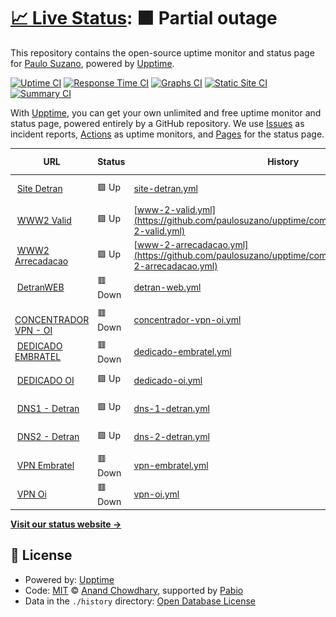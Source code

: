 # [📈 Live Status](https://paulosuzano.github.io/upptime): <!--live status--> **🟧 Partial outage**

This repository contains the open-source uptime monitor and status page for [Paulo Suzano](https://paulosuzano.github.io/upptime), powered by [Upptime](https://github.com/upptime/upptime).

[![Uptime CI](https://github.com/paulosuzano/upptime/workflows/Uptime%20CI/badge.svg)](https://github.com/paulosuzano/upptime/actions?query=workflow%3A%22Uptime+CI%22)
[![Response Time CI](https://github.com/paulosuzano/upptime/workflows/Response%20Time%20CI/badge.svg)](https://github.com/paulosuzano/upptime/actions?query=workflow%3A%22Response+Time+CI%22)
[![Graphs CI](https://github.com/paulosuzano/upptime/workflows/Graphs%20CI/badge.svg)](https://github.com/paulosuzano/upptime/actions?query=workflow%3A%22Graphs+CI%22)
[![Static Site CI](https://github.com/paulosuzano/upptime/workflows/Static%20Site%20CI/badge.svg)](https://github.com/paulosuzano/upptime/actions?query=workflow%3A%22Static+Site+CI%22)
[![Summary CI](https://github.com/paulosuzano/upptime/workflows/Summary%20CI/badge.svg)](https://github.com/paulosuzano/upptime/actions?query=workflow%3A%22Summary+CI%22)

With [Upptime](https://upptime.js.org), you can get your own unlimited and free uptime monitor and status page, powered entirely by a GitHub repository. We use [Issues](https://github.com/paulosuzano/upptime/issues) as incident reports, [Actions](https://github.com/paulosuzano/upptime/actions) as uptime monitors, and [Pages](https://paulosuzano.github.io/upptime) for the status page.

<!--start: status pages-->
<!-- This summary is generated by Upptime (https://github.com/upptime/upptime) -->
<!-- Do not edit this manually, your changes will be overwritten -->
<!-- prettier-ignore -->
| URL | Status | History | Response Time | Uptime |
| --- | ------ | ------- | ------------- | ------ |
| <img alt="" src="https://icons.duckduckgo.com/ip3/www.detran.ms.gov.br.ico" height="13"> [Site Detran](https://www.detran.ms.gov.br) | 🟩 Up | [site-detran.yml](https://github.com/paulosuzano/upptime/commits/HEAD/history/site-detran.yml) | <details><summary><img alt="Response time graph" src="./graphs/site-detran/response-time-week.png" height="20"> 3042ms</summary><br><a href="https://paulosuzano.github.io/upptime/history/site-detran"><img alt="Response time 2323" src="https://img.shields.io/endpoint?url=https%3A%2F%2Fraw.githubusercontent.com%2Fpaulosuzano%2Fupptime%2FHEAD%2Fapi%2Fsite-detran%2Fresponse-time.json"></a><br><a href="https://paulosuzano.github.io/upptime/history/site-detran"><img alt="24-hour response time 3665" src="https://img.shields.io/endpoint?url=https%3A%2F%2Fraw.githubusercontent.com%2Fpaulosuzano%2Fupptime%2FHEAD%2Fapi%2Fsite-detran%2Fresponse-time-day.json"></a><br><a href="https://paulosuzano.github.io/upptime/history/site-detran"><img alt="7-day response time 3042" src="https://img.shields.io/endpoint?url=https%3A%2F%2Fraw.githubusercontent.com%2Fpaulosuzano%2Fupptime%2FHEAD%2Fapi%2Fsite-detran%2Fresponse-time-week.json"></a><br><a href="https://paulosuzano.github.io/upptime/history/site-detran"><img alt="30-day response time 3325" src="https://img.shields.io/endpoint?url=https%3A%2F%2Fraw.githubusercontent.com%2Fpaulosuzano%2Fupptime%2FHEAD%2Fapi%2Fsite-detran%2Fresponse-time-month.json"></a><br><a href="https://paulosuzano.github.io/upptime/history/site-detran"><img alt="1-year response time 2323" src="https://img.shields.io/endpoint?url=https%3A%2F%2Fraw.githubusercontent.com%2Fpaulosuzano%2Fupptime%2FHEAD%2Fapi%2Fsite-detran%2Fresponse-time-year.json"></a></details> | <details><summary><a href="https://paulosuzano.github.io/upptime/history/site-detran">96.35%</a></summary><a href="https://paulosuzano.github.io/upptime/history/site-detran"><img alt="All-time uptime 99.52%" src="https://img.shields.io/endpoint?url=https%3A%2F%2Fraw.githubusercontent.com%2Fpaulosuzano%2Fupptime%2FHEAD%2Fapi%2Fsite-detran%2Fuptime.json"></a><br><a href="https://paulosuzano.github.io/upptime/history/site-detran"><img alt="24-hour uptime 100.00%" src="https://img.shields.io/endpoint?url=https%3A%2F%2Fraw.githubusercontent.com%2Fpaulosuzano%2Fupptime%2FHEAD%2Fapi%2Fsite-detran%2Fuptime-day.json"></a><br><a href="https://paulosuzano.github.io/upptime/history/site-detran"><img alt="7-day uptime 96.35%" src="https://img.shields.io/endpoint?url=https%3A%2F%2Fraw.githubusercontent.com%2Fpaulosuzano%2Fupptime%2FHEAD%2Fapi%2Fsite-detran%2Fuptime-week.json"></a><br><a href="https://paulosuzano.github.io/upptime/history/site-detran"><img alt="30-day uptime 99.07%" src="https://img.shields.io/endpoint?url=https%3A%2F%2Fraw.githubusercontent.com%2Fpaulosuzano%2Fupptime%2FHEAD%2Fapi%2Fsite-detran%2Fuptime-month.json"></a><br><a href="https://paulosuzano.github.io/upptime/history/site-detran"><img alt="1-year uptime 99.52%" src="https://img.shields.io/endpoint?url=https%3A%2F%2Fraw.githubusercontent.com%2Fpaulosuzano%2Fupptime%2FHEAD%2Fapi%2Fsite-detran%2Fuptime-year.json"></a></details>
| <img alt="" src="https://icons.duckduckgo.com/ip3/www2.detran.ms.gov.br.ico" height="13"> [WWW2 Valid](https://www2.detran.ms.gov.br/detranet/valid/indexx.asp) | 🟩 Up | [www-2-valid.yml](https://github.com/paulosuzano/upptime/commits/HEAD/history/www-2-valid.yml) | <details><summary><img alt="Response time graph" src="./graphs/www-2-valid/response-time-week.png" height="20"> 1636ms</summary><br><a href="https://paulosuzano.github.io/upptime/history/www-2-valid"><img alt="Response time 1378" src="https://img.shields.io/endpoint?url=https%3A%2F%2Fraw.githubusercontent.com%2Fpaulosuzano%2Fupptime%2FHEAD%2Fapi%2Fwww-2-valid%2Fresponse-time.json"></a><br><a href="https://paulosuzano.github.io/upptime/history/www-2-valid"><img alt="24-hour response time 1981" src="https://img.shields.io/endpoint?url=https%3A%2F%2Fraw.githubusercontent.com%2Fpaulosuzano%2Fupptime%2FHEAD%2Fapi%2Fwww-2-valid%2Fresponse-time-day.json"></a><br><a href="https://paulosuzano.github.io/upptime/history/www-2-valid"><img alt="7-day response time 1636" src="https://img.shields.io/endpoint?url=https%3A%2F%2Fraw.githubusercontent.com%2Fpaulosuzano%2Fupptime%2FHEAD%2Fapi%2Fwww-2-valid%2Fresponse-time-week.json"></a><br><a href="https://paulosuzano.github.io/upptime/history/www-2-valid"><img alt="30-day response time 1582" src="https://img.shields.io/endpoint?url=https%3A%2F%2Fraw.githubusercontent.com%2Fpaulosuzano%2Fupptime%2FHEAD%2Fapi%2Fwww-2-valid%2Fresponse-time-month.json"></a><br><a href="https://paulosuzano.github.io/upptime/history/www-2-valid"><img alt="1-year response time 1378" src="https://img.shields.io/endpoint?url=https%3A%2F%2Fraw.githubusercontent.com%2Fpaulosuzano%2Fupptime%2FHEAD%2Fapi%2Fwww-2-valid%2Fresponse-time-year.json"></a></details> | <details><summary><a href="https://paulosuzano.github.io/upptime/history/www-2-valid">96.56%</a></summary><a href="https://paulosuzano.github.io/upptime/history/www-2-valid"><img alt="All-time uptime 99.57%" src="https://img.shields.io/endpoint?url=https%3A%2F%2Fraw.githubusercontent.com%2Fpaulosuzano%2Fupptime%2FHEAD%2Fapi%2Fwww-2-valid%2Fuptime.json"></a><br><a href="https://paulosuzano.github.io/upptime/history/www-2-valid"><img alt="24-hour uptime 100.00%" src="https://img.shields.io/endpoint?url=https%3A%2F%2Fraw.githubusercontent.com%2Fpaulosuzano%2Fupptime%2FHEAD%2Fapi%2Fwww-2-valid%2Fuptime-day.json"></a><br><a href="https://paulosuzano.github.io/upptime/history/www-2-valid"><img alt="7-day uptime 96.56%" src="https://img.shields.io/endpoint?url=https%3A%2F%2Fraw.githubusercontent.com%2Fpaulosuzano%2Fupptime%2FHEAD%2Fapi%2Fwww-2-valid%2Fuptime-week.json"></a><br><a href="https://paulosuzano.github.io/upptime/history/www-2-valid"><img alt="30-day uptime 98.95%" src="https://img.shields.io/endpoint?url=https%3A%2F%2Fraw.githubusercontent.com%2Fpaulosuzano%2Fupptime%2FHEAD%2Fapi%2Fwww-2-valid%2Fuptime-month.json"></a><br><a href="https://paulosuzano.github.io/upptime/history/www-2-valid"><img alt="1-year uptime 99.57%" src="https://img.shields.io/endpoint?url=https%3A%2F%2Fraw.githubusercontent.com%2Fpaulosuzano%2Fupptime%2FHEAD%2Fapi%2Fwww-2-valid%2Fuptime-year.json"></a></details>
| <img alt="" src="https://icons.duckduckgo.com/ip3/ws-bb.detran.ms.gov.br.ico" height="13"> [WWW2 Arrecadacao](https://ws-bb.detran.ms.gov.br/ws/ArrecadacaoService?wsdl) | 🟩 Up | [www-2-arrecadacao.yml](https://github.com/paulosuzano/upptime/commits/HEAD/history/www-2-arrecadacao.yml) | <details><summary><img alt="Response time graph" src="./graphs/www-2-arrecadacao/response-time-week.png" height="20"> 2237ms</summary><br><a href="https://paulosuzano.github.io/upptime/history/www-2-arrecadacao"><img alt="Response time 1972" src="https://img.shields.io/endpoint?url=https%3A%2F%2Fraw.githubusercontent.com%2Fpaulosuzano%2Fupptime%2FHEAD%2Fapi%2Fwww-2-arrecadacao%2Fresponse-time.json"></a><br><a href="https://paulosuzano.github.io/upptime/history/www-2-arrecadacao"><img alt="24-hour response time 2548" src="https://img.shields.io/endpoint?url=https%3A%2F%2Fraw.githubusercontent.com%2Fpaulosuzano%2Fupptime%2FHEAD%2Fapi%2Fwww-2-arrecadacao%2Fresponse-time-day.json"></a><br><a href="https://paulosuzano.github.io/upptime/history/www-2-arrecadacao"><img alt="7-day response time 2237" src="https://img.shields.io/endpoint?url=https%3A%2F%2Fraw.githubusercontent.com%2Fpaulosuzano%2Fupptime%2FHEAD%2Fapi%2Fwww-2-arrecadacao%2Fresponse-time-week.json"></a><br><a href="https://paulosuzano.github.io/upptime/history/www-2-arrecadacao"><img alt="30-day response time 2087" src="https://img.shields.io/endpoint?url=https%3A%2F%2Fraw.githubusercontent.com%2Fpaulosuzano%2Fupptime%2FHEAD%2Fapi%2Fwww-2-arrecadacao%2Fresponse-time-month.json"></a><br><a href="https://paulosuzano.github.io/upptime/history/www-2-arrecadacao"><img alt="1-year response time 1972" src="https://img.shields.io/endpoint?url=https%3A%2F%2Fraw.githubusercontent.com%2Fpaulosuzano%2Fupptime%2FHEAD%2Fapi%2Fwww-2-arrecadacao%2Fresponse-time-year.json"></a></details> | <details><summary><a href="https://paulosuzano.github.io/upptime/history/www-2-arrecadacao">96.79%</a></summary><a href="https://paulosuzano.github.io/upptime/history/www-2-arrecadacao"><img alt="All-time uptime 99.43%" src="https://img.shields.io/endpoint?url=https%3A%2F%2Fraw.githubusercontent.com%2Fpaulosuzano%2Fupptime%2FHEAD%2Fapi%2Fwww-2-arrecadacao%2Fuptime.json"></a><br><a href="https://paulosuzano.github.io/upptime/history/www-2-arrecadacao"><img alt="24-hour uptime 100.00%" src="https://img.shields.io/endpoint?url=https%3A%2F%2Fraw.githubusercontent.com%2Fpaulosuzano%2Fupptime%2FHEAD%2Fapi%2Fwww-2-arrecadacao%2Fuptime-day.json"></a><br><a href="https://paulosuzano.github.io/upptime/history/www-2-arrecadacao"><img alt="7-day uptime 96.79%" src="https://img.shields.io/endpoint?url=https%3A%2F%2Fraw.githubusercontent.com%2Fpaulosuzano%2Fupptime%2FHEAD%2Fapi%2Fwww-2-arrecadacao%2Fuptime-week.json"></a><br><a href="https://paulosuzano.github.io/upptime/history/www-2-arrecadacao"><img alt="30-day uptime 98.34%" src="https://img.shields.io/endpoint?url=https%3A%2F%2Fraw.githubusercontent.com%2Fpaulosuzano%2Fupptime%2FHEAD%2Fapi%2Fwww-2-arrecadacao%2Fuptime-month.json"></a><br><a href="https://paulosuzano.github.io/upptime/history/www-2-arrecadacao"><img alt="1-year uptime 99.43%" src="https://img.shields.io/endpoint?url=https%3A%2F%2Fraw.githubusercontent.com%2Fpaulosuzano%2Fupptime%2FHEAD%2Fapi%2Fwww-2-arrecadacao%2Fuptime-year.json"></a></details>
| <img alt="" src="https://icons.duckduckgo.com/ip3/web.detran.ms.gov.br.ico" height="13"> [DetranWEB](https://web.detran.ms.gov.br/detran/validartokenacesso?uid=123456) | 🟥 Down | [detran-web.yml](https://github.com/paulosuzano/upptime/commits/HEAD/history/detran-web.yml) | <details><summary><img alt="Response time graph" src="./graphs/detran-web/response-time-week.png" height="20"> 1418ms</summary><br><a href="https://paulosuzano.github.io/upptime/history/detran-web"><img alt="Response time 1350" src="https://img.shields.io/endpoint?url=https%3A%2F%2Fraw.githubusercontent.com%2Fpaulosuzano%2Fupptime%2FHEAD%2Fapi%2Fdetran-web%2Fresponse-time.json"></a><br><a href="https://paulosuzano.github.io/upptime/history/detran-web"><img alt="24-hour response time 1292" src="https://img.shields.io/endpoint?url=https%3A%2F%2Fraw.githubusercontent.com%2Fpaulosuzano%2Fupptime%2FHEAD%2Fapi%2Fdetran-web%2Fresponse-time-day.json"></a><br><a href="https://paulosuzano.github.io/upptime/history/detran-web"><img alt="7-day response time 1418" src="https://img.shields.io/endpoint?url=https%3A%2F%2Fraw.githubusercontent.com%2Fpaulosuzano%2Fupptime%2FHEAD%2Fapi%2Fdetran-web%2Fresponse-time-week.json"></a><br><a href="https://paulosuzano.github.io/upptime/history/detran-web"><img alt="30-day response time 1618" src="https://img.shields.io/endpoint?url=https%3A%2F%2Fraw.githubusercontent.com%2Fpaulosuzano%2Fupptime%2FHEAD%2Fapi%2Fdetran-web%2Fresponse-time-month.json"></a><br><a href="https://paulosuzano.github.io/upptime/history/detran-web"><img alt="1-year response time 1350" src="https://img.shields.io/endpoint?url=https%3A%2F%2Fraw.githubusercontent.com%2Fpaulosuzano%2Fupptime%2FHEAD%2Fapi%2Fdetran-web%2Fresponse-time-year.json"></a></details> | <details><summary><a href="https://paulosuzano.github.io/upptime/history/detran-web">96.63%</a></summary><a href="https://paulosuzano.github.io/upptime/history/detran-web"><img alt="All-time uptime 99.46%" src="https://img.shields.io/endpoint?url=https%3A%2F%2Fraw.githubusercontent.com%2Fpaulosuzano%2Fupptime%2FHEAD%2Fapi%2Fdetran-web%2Fuptime.json"></a><br><a href="https://paulosuzano.github.io/upptime/history/detran-web"><img alt="24-hour uptime 98.85%" src="https://img.shields.io/endpoint?url=https%3A%2F%2Fraw.githubusercontent.com%2Fpaulosuzano%2Fupptime%2FHEAD%2Fapi%2Fdetran-web%2Fuptime-day.json"></a><br><a href="https://paulosuzano.github.io/upptime/history/detran-web"><img alt="7-day uptime 96.63%" src="https://img.shields.io/endpoint?url=https%3A%2F%2Fraw.githubusercontent.com%2Fpaulosuzano%2Fupptime%2FHEAD%2Fapi%2Fdetran-web%2Fuptime-week.json"></a><br><a href="https://paulosuzano.github.io/upptime/history/detran-web"><img alt="30-day uptime 98.81%" src="https://img.shields.io/endpoint?url=https%3A%2F%2Fraw.githubusercontent.com%2Fpaulosuzano%2Fupptime%2FHEAD%2Fapi%2Fdetran-web%2Fuptime-month.json"></a><br><a href="https://paulosuzano.github.io/upptime/history/detran-web"><img alt="1-year uptime 99.46%" src="https://img.shields.io/endpoint?url=https%3A%2F%2Fraw.githubusercontent.com%2Fpaulosuzano%2Fupptime%2FHEAD%2Fapi%2Fdetran-web%2Fuptime-year.json"></a></details>
| <img alt="" src="https://icons.duckduckgo.com/ip3/null.ico" height="13"> [CONCENTRADOR VPN - OI](189.11.240.74) | 🟥 Down | [concentrador-vpn-oi.yml](https://github.com/paulosuzano/upptime/commits/HEAD/history/concentrador-vpn-oi.yml) | <details><summary><img alt="Response time graph" src="./graphs/concentrador-vpn-oi/response-time-week.png" height="20"> 0ms</summary><br><a href="https://paulosuzano.github.io/upptime/history/concentrador-vpn-oi"><img alt="Response time 0" src="https://img.shields.io/endpoint?url=https%3A%2F%2Fraw.githubusercontent.com%2Fpaulosuzano%2Fupptime%2FHEAD%2Fapi%2Fconcentrador-vpn-oi%2Fresponse-time.json"></a><br><a href="https://paulosuzano.github.io/upptime/history/concentrador-vpn-oi"><img alt="24-hour response time 0" src="https://img.shields.io/endpoint?url=https%3A%2F%2Fraw.githubusercontent.com%2Fpaulosuzano%2Fupptime%2FHEAD%2Fapi%2Fconcentrador-vpn-oi%2Fresponse-time-day.json"></a><br><a href="https://paulosuzano.github.io/upptime/history/concentrador-vpn-oi"><img alt="7-day response time 0" src="https://img.shields.io/endpoint?url=https%3A%2F%2Fraw.githubusercontent.com%2Fpaulosuzano%2Fupptime%2FHEAD%2Fapi%2Fconcentrador-vpn-oi%2Fresponse-time-week.json"></a><br><a href="https://paulosuzano.github.io/upptime/history/concentrador-vpn-oi"><img alt="30-day response time 0" src="https://img.shields.io/endpoint?url=https%3A%2F%2Fraw.githubusercontent.com%2Fpaulosuzano%2Fupptime%2FHEAD%2Fapi%2Fconcentrador-vpn-oi%2Fresponse-time-month.json"></a><br><a href="https://paulosuzano.github.io/upptime/history/concentrador-vpn-oi"><img alt="1-year response time 0" src="https://img.shields.io/endpoint?url=https%3A%2F%2Fraw.githubusercontent.com%2Fpaulosuzano%2Fupptime%2FHEAD%2Fapi%2Fconcentrador-vpn-oi%2Fresponse-time-year.json"></a></details> | <details><summary><a href="https://paulosuzano.github.io/upptime/history/concentrador-vpn-oi">0.00%</a></summary><a href="https://paulosuzano.github.io/upptime/history/concentrador-vpn-oi"><img alt="All-time uptime 0.00%" src="https://img.shields.io/endpoint?url=https%3A%2F%2Fraw.githubusercontent.com%2Fpaulosuzano%2Fupptime%2FHEAD%2Fapi%2Fconcentrador-vpn-oi%2Fuptime.json"></a><br><a href="https://paulosuzano.github.io/upptime/history/concentrador-vpn-oi"><img alt="24-hour uptime 0.00%" src="https://img.shields.io/endpoint?url=https%3A%2F%2Fraw.githubusercontent.com%2Fpaulosuzano%2Fupptime%2FHEAD%2Fapi%2Fconcentrador-vpn-oi%2Fuptime-day.json"></a><br><a href="https://paulosuzano.github.io/upptime/history/concentrador-vpn-oi"><img alt="7-day uptime 0.00%" src="https://img.shields.io/endpoint?url=https%3A%2F%2Fraw.githubusercontent.com%2Fpaulosuzano%2Fupptime%2FHEAD%2Fapi%2Fconcentrador-vpn-oi%2Fuptime-week.json"></a><br><a href="https://paulosuzano.github.io/upptime/history/concentrador-vpn-oi"><img alt="30-day uptime 0.00%" src="https://img.shields.io/endpoint?url=https%3A%2F%2Fraw.githubusercontent.com%2Fpaulosuzano%2Fupptime%2FHEAD%2Fapi%2Fconcentrador-vpn-oi%2Fuptime-month.json"></a><br><a href="https://paulosuzano.github.io/upptime/history/concentrador-vpn-oi"><img alt="1-year uptime 0.00%" src="https://img.shields.io/endpoint?url=https%3A%2F%2Fraw.githubusercontent.com%2Fpaulosuzano%2Fupptime%2FHEAD%2Fapi%2Fconcentrador-vpn-oi%2Fuptime-year.json"></a></details>
| <img alt="" src="https://icons.duckduckgo.com/ip3/null.ico" height="13"> [DEDICADO EMBRATEL](189.86.4.49) | 🟥 Down | [dedicado-embratel.yml](https://github.com/paulosuzano/upptime/commits/HEAD/history/dedicado-embratel.yml) | <details><summary><img alt="Response time graph" src="./graphs/dedicado-embratel/response-time-week.png" height="20"> 0ms</summary><br><a href="https://paulosuzano.github.io/upptime/history/dedicado-embratel"><img alt="Response time 0" src="https://img.shields.io/endpoint?url=https%3A%2F%2Fraw.githubusercontent.com%2Fpaulosuzano%2Fupptime%2FHEAD%2Fapi%2Fdedicado-embratel%2Fresponse-time.json"></a><br><a href="https://paulosuzano.github.io/upptime/history/dedicado-embratel"><img alt="24-hour response time 0" src="https://img.shields.io/endpoint?url=https%3A%2F%2Fraw.githubusercontent.com%2Fpaulosuzano%2Fupptime%2FHEAD%2Fapi%2Fdedicado-embratel%2Fresponse-time-day.json"></a><br><a href="https://paulosuzano.github.io/upptime/history/dedicado-embratel"><img alt="7-day response time 0" src="https://img.shields.io/endpoint?url=https%3A%2F%2Fraw.githubusercontent.com%2Fpaulosuzano%2Fupptime%2FHEAD%2Fapi%2Fdedicado-embratel%2Fresponse-time-week.json"></a><br><a href="https://paulosuzano.github.io/upptime/history/dedicado-embratel"><img alt="30-day response time 0" src="https://img.shields.io/endpoint?url=https%3A%2F%2Fraw.githubusercontent.com%2Fpaulosuzano%2Fupptime%2FHEAD%2Fapi%2Fdedicado-embratel%2Fresponse-time-month.json"></a><br><a href="https://paulosuzano.github.io/upptime/history/dedicado-embratel"><img alt="1-year response time 0" src="https://img.shields.io/endpoint?url=https%3A%2F%2Fraw.githubusercontent.com%2Fpaulosuzano%2Fupptime%2FHEAD%2Fapi%2Fdedicado-embratel%2Fresponse-time-year.json"></a></details> | <details><summary><a href="https://paulosuzano.github.io/upptime/history/dedicado-embratel">0.00%</a></summary><a href="https://paulosuzano.github.io/upptime/history/dedicado-embratel"><img alt="All-time uptime 0.00%" src="https://img.shields.io/endpoint?url=https%3A%2F%2Fraw.githubusercontent.com%2Fpaulosuzano%2Fupptime%2FHEAD%2Fapi%2Fdedicado-embratel%2Fuptime.json"></a><br><a href="https://paulosuzano.github.io/upptime/history/dedicado-embratel"><img alt="24-hour uptime 0.00%" src="https://img.shields.io/endpoint?url=https%3A%2F%2Fraw.githubusercontent.com%2Fpaulosuzano%2Fupptime%2FHEAD%2Fapi%2Fdedicado-embratel%2Fuptime-day.json"></a><br><a href="https://paulosuzano.github.io/upptime/history/dedicado-embratel"><img alt="7-day uptime 0.00%" src="https://img.shields.io/endpoint?url=https%3A%2F%2Fraw.githubusercontent.com%2Fpaulosuzano%2Fupptime%2FHEAD%2Fapi%2Fdedicado-embratel%2Fuptime-week.json"></a><br><a href="https://paulosuzano.github.io/upptime/history/dedicado-embratel"><img alt="30-day uptime 0.00%" src="https://img.shields.io/endpoint?url=https%3A%2F%2Fraw.githubusercontent.com%2Fpaulosuzano%2Fupptime%2FHEAD%2Fapi%2Fdedicado-embratel%2Fuptime-month.json"></a><br><a href="https://paulosuzano.github.io/upptime/history/dedicado-embratel"><img alt="1-year uptime 0.00%" src="https://img.shields.io/endpoint?url=https%3A%2F%2Fraw.githubusercontent.com%2Fpaulosuzano%2Fupptime%2FHEAD%2Fapi%2Fdedicado-embratel%2Fuptime-year.json"></a></details>
| <img alt="" src="https://icons.duckduckgo.com/ip3/null.ico" height="13"> [DEDICADO OI](200.199.218.129) | 🟩 Up | [dedicado-oi.yml](https://github.com/paulosuzano/upptime/commits/HEAD/history/dedicado-oi.yml) | <details><summary><img alt="Response time graph" src="./graphs/dedicado-oi/response-time-week.png" height="20"> 170ms</summary><br><a href="https://paulosuzano.github.io/upptime/history/dedicado-oi"><img alt="Response time 171" src="https://img.shields.io/endpoint?url=https%3A%2F%2Fraw.githubusercontent.com%2Fpaulosuzano%2Fupptime%2FHEAD%2Fapi%2Fdedicado-oi%2Fresponse-time.json"></a><br><a href="https://paulosuzano.github.io/upptime/history/dedicado-oi"><img alt="24-hour response time 198" src="https://img.shields.io/endpoint?url=https%3A%2F%2Fraw.githubusercontent.com%2Fpaulosuzano%2Fupptime%2FHEAD%2Fapi%2Fdedicado-oi%2Fresponse-time-day.json"></a><br><a href="https://paulosuzano.github.io/upptime/history/dedicado-oi"><img alt="7-day response time 170" src="https://img.shields.io/endpoint?url=https%3A%2F%2Fraw.githubusercontent.com%2Fpaulosuzano%2Fupptime%2FHEAD%2Fapi%2Fdedicado-oi%2Fresponse-time-week.json"></a><br><a href="https://paulosuzano.github.io/upptime/history/dedicado-oi"><img alt="30-day response time 172" src="https://img.shields.io/endpoint?url=https%3A%2F%2Fraw.githubusercontent.com%2Fpaulosuzano%2Fupptime%2FHEAD%2Fapi%2Fdedicado-oi%2Fresponse-time-month.json"></a><br><a href="https://paulosuzano.github.io/upptime/history/dedicado-oi"><img alt="1-year response time 171" src="https://img.shields.io/endpoint?url=https%3A%2F%2Fraw.githubusercontent.com%2Fpaulosuzano%2Fupptime%2FHEAD%2Fapi%2Fdedicado-oi%2Fresponse-time-year.json"></a></details> | <details><summary><a href="https://paulosuzano.github.io/upptime/history/dedicado-oi">89.44%</a></summary><a href="https://paulosuzano.github.io/upptime/history/dedicado-oi"><img alt="All-time uptime 98.92%" src="https://img.shields.io/endpoint?url=https%3A%2F%2Fraw.githubusercontent.com%2Fpaulosuzano%2Fupptime%2FHEAD%2Fapi%2Fdedicado-oi%2Fuptime.json"></a><br><a href="https://paulosuzano.github.io/upptime/history/dedicado-oi"><img alt="24-hour uptime 100.00%" src="https://img.shields.io/endpoint?url=https%3A%2F%2Fraw.githubusercontent.com%2Fpaulosuzano%2Fupptime%2FHEAD%2Fapi%2Fdedicado-oi%2Fuptime-day.json"></a><br><a href="https://paulosuzano.github.io/upptime/history/dedicado-oi"><img alt="7-day uptime 89.44%" src="https://img.shields.io/endpoint?url=https%3A%2F%2Fraw.githubusercontent.com%2Fpaulosuzano%2Fupptime%2FHEAD%2Fapi%2Fdedicado-oi%2Fuptime-week.json"></a><br><a href="https://paulosuzano.github.io/upptime/history/dedicado-oi"><img alt="30-day uptime 93.37%" src="https://img.shields.io/endpoint?url=https%3A%2F%2Fraw.githubusercontent.com%2Fpaulosuzano%2Fupptime%2FHEAD%2Fapi%2Fdedicado-oi%2Fuptime-month.json"></a><br><a href="https://paulosuzano.github.io/upptime/history/dedicado-oi"><img alt="1-year uptime 98.92%" src="https://img.shields.io/endpoint?url=https%3A%2F%2Fraw.githubusercontent.com%2Fpaulosuzano%2Fupptime%2FHEAD%2Fapi%2Fdedicado-oi%2Fuptime-year.json"></a></details>
| <img alt="" src="https://icons.duckduckgo.com/ip3/null.ico" height="13"> [DNS1 - Detran](ns1.detran.ms.gov.br) | 🟩 Up | [dns-1-detran.yml](https://github.com/paulosuzano/upptime/commits/HEAD/history/dns-1-detran.yml) | <details><summary><img alt="Response time graph" src="./graphs/dns-1-detran/response-time-week.png" height="20"> 182ms</summary><br><a href="https://paulosuzano.github.io/upptime/history/dns-1-detran"><img alt="Response time 173" src="https://img.shields.io/endpoint?url=https%3A%2F%2Fraw.githubusercontent.com%2Fpaulosuzano%2Fupptime%2FHEAD%2Fapi%2Fdns-1-detran%2Fresponse-time.json"></a><br><a href="https://paulosuzano.github.io/upptime/history/dns-1-detran"><img alt="24-hour response time 202" src="https://img.shields.io/endpoint?url=https%3A%2F%2Fraw.githubusercontent.com%2Fpaulosuzano%2Fupptime%2FHEAD%2Fapi%2Fdns-1-detran%2Fresponse-time-day.json"></a><br><a href="https://paulosuzano.github.io/upptime/history/dns-1-detran"><img alt="7-day response time 182" src="https://img.shields.io/endpoint?url=https%3A%2F%2Fraw.githubusercontent.com%2Fpaulosuzano%2Fupptime%2FHEAD%2Fapi%2Fdns-1-detran%2Fresponse-time-week.json"></a><br><a href="https://paulosuzano.github.io/upptime/history/dns-1-detran"><img alt="30-day response time 177" src="https://img.shields.io/endpoint?url=https%3A%2F%2Fraw.githubusercontent.com%2Fpaulosuzano%2Fupptime%2FHEAD%2Fapi%2Fdns-1-detran%2Fresponse-time-month.json"></a><br><a href="https://paulosuzano.github.io/upptime/history/dns-1-detran"><img alt="1-year response time 173" src="https://img.shields.io/endpoint?url=https%3A%2F%2Fraw.githubusercontent.com%2Fpaulosuzano%2Fupptime%2FHEAD%2Fapi%2Fdns-1-detran%2Fresponse-time-year.json"></a></details> | <details><summary><a href="https://paulosuzano.github.io/upptime/history/dns-1-detran">91.64%</a></summary><a href="https://paulosuzano.github.io/upptime/history/dns-1-detran"><img alt="All-time uptime 98.49%" src="https://img.shields.io/endpoint?url=https%3A%2F%2Fraw.githubusercontent.com%2Fpaulosuzano%2Fupptime%2FHEAD%2Fapi%2Fdns-1-detran%2Fuptime.json"></a><br><a href="https://paulosuzano.github.io/upptime/history/dns-1-detran"><img alt="24-hour uptime 100.00%" src="https://img.shields.io/endpoint?url=https%3A%2F%2Fraw.githubusercontent.com%2Fpaulosuzano%2Fupptime%2FHEAD%2Fapi%2Fdns-1-detran%2Fuptime-day.json"></a><br><a href="https://paulosuzano.github.io/upptime/history/dns-1-detran"><img alt="7-day uptime 91.64%" src="https://img.shields.io/endpoint?url=https%3A%2F%2Fraw.githubusercontent.com%2Fpaulosuzano%2Fupptime%2FHEAD%2Fapi%2Fdns-1-detran%2Fuptime-week.json"></a><br><a href="https://paulosuzano.github.io/upptime/history/dns-1-detran"><img alt="30-day uptime 95.25%" src="https://img.shields.io/endpoint?url=https%3A%2F%2Fraw.githubusercontent.com%2Fpaulosuzano%2Fupptime%2FHEAD%2Fapi%2Fdns-1-detran%2Fuptime-month.json"></a><br><a href="https://paulosuzano.github.io/upptime/history/dns-1-detran"><img alt="1-year uptime 98.49%" src="https://img.shields.io/endpoint?url=https%3A%2F%2Fraw.githubusercontent.com%2Fpaulosuzano%2Fupptime%2FHEAD%2Fapi%2Fdns-1-detran%2Fuptime-year.json"></a></details>
| <img alt="" src="https://icons.duckduckgo.com/ip3/null.ico" height="13"> [DNS2 - Detran](ns2.detran.ms.gov.br) | 🟩 Up | [dns-2-detran.yml](https://github.com/paulosuzano/upptime/commits/HEAD/history/dns-2-detran.yml) | <details><summary><img alt="Response time graph" src="./graphs/dns-2-detran/response-time-week.png" height="20"> 183ms</summary><br><a href="https://paulosuzano.github.io/upptime/history/dns-2-detran"><img alt="Response time 180" src="https://img.shields.io/endpoint?url=https%3A%2F%2Fraw.githubusercontent.com%2Fpaulosuzano%2Fupptime%2FHEAD%2Fapi%2Fdns-2-detran%2Fresponse-time.json"></a><br><a href="https://paulosuzano.github.io/upptime/history/dns-2-detran"><img alt="24-hour response time 205" src="https://img.shields.io/endpoint?url=https%3A%2F%2Fraw.githubusercontent.com%2Fpaulosuzano%2Fupptime%2FHEAD%2Fapi%2Fdns-2-detran%2Fresponse-time-day.json"></a><br><a href="https://paulosuzano.github.io/upptime/history/dns-2-detran"><img alt="7-day response time 183" src="https://img.shields.io/endpoint?url=https%3A%2F%2Fraw.githubusercontent.com%2Fpaulosuzano%2Fupptime%2FHEAD%2Fapi%2Fdns-2-detran%2Fresponse-time-week.json"></a><br><a href="https://paulosuzano.github.io/upptime/history/dns-2-detran"><img alt="30-day response time 178" src="https://img.shields.io/endpoint?url=https%3A%2F%2Fraw.githubusercontent.com%2Fpaulosuzano%2Fupptime%2FHEAD%2Fapi%2Fdns-2-detran%2Fresponse-time-month.json"></a><br><a href="https://paulosuzano.github.io/upptime/history/dns-2-detran"><img alt="1-year response time 180" src="https://img.shields.io/endpoint?url=https%3A%2F%2Fraw.githubusercontent.com%2Fpaulosuzano%2Fupptime%2FHEAD%2Fapi%2Fdns-2-detran%2Fresponse-time-year.json"></a></details> | <details><summary><a href="https://paulosuzano.github.io/upptime/history/dns-2-detran">97.14%</a></summary><a href="https://paulosuzano.github.io/upptime/history/dns-2-detran"><img alt="All-time uptime 98.47%" src="https://img.shields.io/endpoint?url=https%3A%2F%2Fraw.githubusercontent.com%2Fpaulosuzano%2Fupptime%2FHEAD%2Fapi%2Fdns-2-detran%2Fuptime.json"></a><br><a href="https://paulosuzano.github.io/upptime/history/dns-2-detran"><img alt="24-hour uptime 100.00%" src="https://img.shields.io/endpoint?url=https%3A%2F%2Fraw.githubusercontent.com%2Fpaulosuzano%2Fupptime%2FHEAD%2Fapi%2Fdns-2-detran%2Fuptime-day.json"></a><br><a href="https://paulosuzano.github.io/upptime/history/dns-2-detran"><img alt="7-day uptime 97.14%" src="https://img.shields.io/endpoint?url=https%3A%2F%2Fraw.githubusercontent.com%2Fpaulosuzano%2Fupptime%2FHEAD%2Fapi%2Fdns-2-detran%2Fuptime-week.json"></a><br><a href="https://paulosuzano.github.io/upptime/history/dns-2-detran"><img alt="30-day uptime 98.73%" src="https://img.shields.io/endpoint?url=https%3A%2F%2Fraw.githubusercontent.com%2Fpaulosuzano%2Fupptime%2FHEAD%2Fapi%2Fdns-2-detran%2Fuptime-month.json"></a><br><a href="https://paulosuzano.github.io/upptime/history/dns-2-detran"><img alt="1-year uptime 98.47%" src="https://img.shields.io/endpoint?url=https%3A%2F%2Fraw.githubusercontent.com%2Fpaulosuzano%2Fupptime%2FHEAD%2Fapi%2Fdns-2-detran%2Fuptime-year.json"></a></details>
| <img alt="" src="https://icons.duckduckgo.com/ip3/null.ico" height="13"> [VPN Embratel](200.183.148.194) | 🟥 Down | [vpn-embratel.yml](https://github.com/paulosuzano/upptime/commits/HEAD/history/vpn-embratel.yml) | <details><summary><img alt="Response time graph" src="./graphs/vpn-embratel/response-time-week.png" height="20"> 0ms</summary><br><a href="https://paulosuzano.github.io/upptime/history/vpn-embratel"><img alt="Response time 0" src="https://img.shields.io/endpoint?url=https%3A%2F%2Fraw.githubusercontent.com%2Fpaulosuzano%2Fupptime%2FHEAD%2Fapi%2Fvpn-embratel%2Fresponse-time.json"></a><br><a href="https://paulosuzano.github.io/upptime/history/vpn-embratel"><img alt="24-hour response time 0" src="https://img.shields.io/endpoint?url=https%3A%2F%2Fraw.githubusercontent.com%2Fpaulosuzano%2Fupptime%2FHEAD%2Fapi%2Fvpn-embratel%2Fresponse-time-day.json"></a><br><a href="https://paulosuzano.github.io/upptime/history/vpn-embratel"><img alt="7-day response time 0" src="https://img.shields.io/endpoint?url=https%3A%2F%2Fraw.githubusercontent.com%2Fpaulosuzano%2Fupptime%2FHEAD%2Fapi%2Fvpn-embratel%2Fresponse-time-week.json"></a><br><a href="https://paulosuzano.github.io/upptime/history/vpn-embratel"><img alt="30-day response time 0" src="https://img.shields.io/endpoint?url=https%3A%2F%2Fraw.githubusercontent.com%2Fpaulosuzano%2Fupptime%2FHEAD%2Fapi%2Fvpn-embratel%2Fresponse-time-month.json"></a><br><a href="https://paulosuzano.github.io/upptime/history/vpn-embratel"><img alt="1-year response time 0" src="https://img.shields.io/endpoint?url=https%3A%2F%2Fraw.githubusercontent.com%2Fpaulosuzano%2Fupptime%2FHEAD%2Fapi%2Fvpn-embratel%2Fresponse-time-year.json"></a></details> | <details><summary><a href="https://paulosuzano.github.io/upptime/history/vpn-embratel">0.00%</a></summary><a href="https://paulosuzano.github.io/upptime/history/vpn-embratel"><img alt="All-time uptime 0.00%" src="https://img.shields.io/endpoint?url=https%3A%2F%2Fraw.githubusercontent.com%2Fpaulosuzano%2Fupptime%2FHEAD%2Fapi%2Fvpn-embratel%2Fuptime.json"></a><br><a href="https://paulosuzano.github.io/upptime/history/vpn-embratel"><img alt="24-hour uptime 0.00%" src="https://img.shields.io/endpoint?url=https%3A%2F%2Fraw.githubusercontent.com%2Fpaulosuzano%2Fupptime%2FHEAD%2Fapi%2Fvpn-embratel%2Fuptime-day.json"></a><br><a href="https://paulosuzano.github.io/upptime/history/vpn-embratel"><img alt="7-day uptime 0.00%" src="https://img.shields.io/endpoint?url=https%3A%2F%2Fraw.githubusercontent.com%2Fpaulosuzano%2Fupptime%2FHEAD%2Fapi%2Fvpn-embratel%2Fuptime-week.json"></a><br><a href="https://paulosuzano.github.io/upptime/history/vpn-embratel"><img alt="30-day uptime 0.00%" src="https://img.shields.io/endpoint?url=https%3A%2F%2Fraw.githubusercontent.com%2Fpaulosuzano%2Fupptime%2FHEAD%2Fapi%2Fvpn-embratel%2Fuptime-month.json"></a><br><a href="https://paulosuzano.github.io/upptime/history/vpn-embratel"><img alt="1-year uptime 0.00%" src="https://img.shields.io/endpoint?url=https%3A%2F%2Fraw.githubusercontent.com%2Fpaulosuzano%2Fupptime%2FHEAD%2Fapi%2Fvpn-embratel%2Fuptime-year.json"></a></details>
| <img alt="" src="https://icons.duckduckgo.com/ip3/null.ico" height="13"> [VPN Oi](200.199.218.188) | 🟥 Down | [vpn-oi.yml](https://github.com/paulosuzano/upptime/commits/HEAD/history/vpn-oi.yml) | <details><summary><img alt="Response time graph" src="./graphs/vpn-oi/response-time-week.png" height="20"> 0ms</summary><br><a href="https://paulosuzano.github.io/upptime/history/vpn-oi"><img alt="Response time 160" src="https://img.shields.io/endpoint?url=https%3A%2F%2Fraw.githubusercontent.com%2Fpaulosuzano%2Fupptime%2FHEAD%2Fapi%2Fvpn-oi%2Fresponse-time.json"></a><br><a href="https://paulosuzano.github.io/upptime/history/vpn-oi"><img alt="24-hour response time 0" src="https://img.shields.io/endpoint?url=https%3A%2F%2Fraw.githubusercontent.com%2Fpaulosuzano%2Fupptime%2FHEAD%2Fapi%2Fvpn-oi%2Fresponse-time-day.json"></a><br><a href="https://paulosuzano.github.io/upptime/history/vpn-oi"><img alt="7-day response time 0" src="https://img.shields.io/endpoint?url=https%3A%2F%2Fraw.githubusercontent.com%2Fpaulosuzano%2Fupptime%2FHEAD%2Fapi%2Fvpn-oi%2Fresponse-time-week.json"></a><br><a href="https://paulosuzano.github.io/upptime/history/vpn-oi"><img alt="30-day response time 0" src="https://img.shields.io/endpoint?url=https%3A%2F%2Fraw.githubusercontent.com%2Fpaulosuzano%2Fupptime%2FHEAD%2Fapi%2Fvpn-oi%2Fresponse-time-month.json"></a><br><a href="https://paulosuzano.github.io/upptime/history/vpn-oi"><img alt="1-year response time 160" src="https://img.shields.io/endpoint?url=https%3A%2F%2Fraw.githubusercontent.com%2Fpaulosuzano%2Fupptime%2FHEAD%2Fapi%2Fvpn-oi%2Fresponse-time-year.json"></a></details> | <details><summary><a href="https://paulosuzano.github.io/upptime/history/vpn-oi">0.00%</a></summary><a href="https://paulosuzano.github.io/upptime/history/vpn-oi"><img alt="All-time uptime 0.00%" src="https://img.shields.io/endpoint?url=https%3A%2F%2Fraw.githubusercontent.com%2Fpaulosuzano%2Fupptime%2FHEAD%2Fapi%2Fvpn-oi%2Fuptime.json"></a><br><a href="https://paulosuzano.github.io/upptime/history/vpn-oi"><img alt="24-hour uptime 0.00%" src="https://img.shields.io/endpoint?url=https%3A%2F%2Fraw.githubusercontent.com%2Fpaulosuzano%2Fupptime%2FHEAD%2Fapi%2Fvpn-oi%2Fuptime-day.json"></a><br><a href="https://paulosuzano.github.io/upptime/history/vpn-oi"><img alt="7-day uptime 0.00%" src="https://img.shields.io/endpoint?url=https%3A%2F%2Fraw.githubusercontent.com%2Fpaulosuzano%2Fupptime%2FHEAD%2Fapi%2Fvpn-oi%2Fuptime-week.json"></a><br><a href="https://paulosuzano.github.io/upptime/history/vpn-oi"><img alt="30-day uptime 0.00%" src="https://img.shields.io/endpoint?url=https%3A%2F%2Fraw.githubusercontent.com%2Fpaulosuzano%2Fupptime%2FHEAD%2Fapi%2Fvpn-oi%2Fuptime-month.json"></a><br><a href="https://paulosuzano.github.io/upptime/history/vpn-oi"><img alt="1-year uptime 0.00%" src="https://img.shields.io/endpoint?url=https%3A%2F%2Fraw.githubusercontent.com%2Fpaulosuzano%2Fupptime%2FHEAD%2Fapi%2Fvpn-oi%2Fuptime-year.json"></a></details>

<!--end: status pages-->

[**Visit our status website →**](https://paulosuzano.github.io/upptime)

## 📄 License

- Powered by: [Upptime](https://github.com/upptime/upptime)
- Code: [MIT](./LICENSE) © [Anand Chowdhary](https://anandchowdhary.com), supported by [Pabio](https://pabio.com)
- Data in the `./history` directory: [Open Database License](https://opendatacommons.org/licenses/odbl/1-0/)
